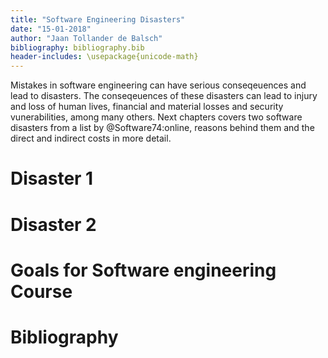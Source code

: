 ```yaml
---
title: "Software Engineering Disasters"
date: "15-01-2018"
author: "Jaan Tollander de Balsch"
bibliography: bibliography.bib
header-includes: \usepackage{unicode-math}
---
```

<!-- 1000 +/- 250 words -->
<!--
- Describe the disasters
- The reasons behind them
- The direct and indirect costs
-->
Mistakes in software engineering can have serious conseqeuences and lead to disasters. The conseqeuences of these disasters can lead to injury and loss of human lives, financial and material losses and security vunerabilities, among many others. Next chapters covers two software disasters from a list by @Software74:online, reasons behind them and the direct and indirect costs in more detail.


# Disaster 1


# Disaster 2


# Goals for Software engineering Course
<!-- List atleast three goals for this course and explain why they are meaningful to you. -->

# Bibliography

